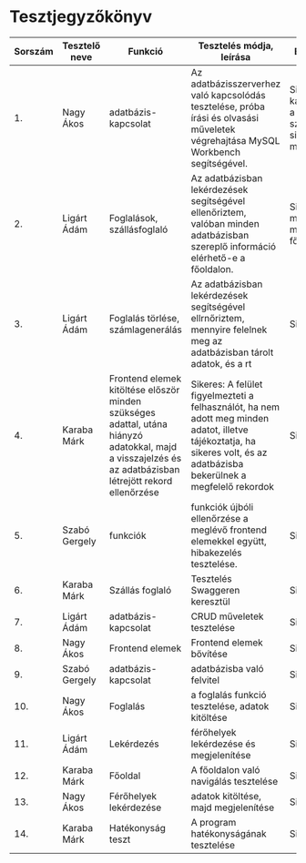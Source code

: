 # Tesztjegyzőkönyv
|Sorszám|Tesztelő neve|Funkció|Tesztelés módja, leírása|Eredmény|
|-------|---------------------------|-------|------------------------|--------|
|1.|Nagy Ákos|adatbázis-kapcsolat|Az adatbázisszerverhez való kapcsolódás tesztelése, próba írási és olvasási műveletek végrehajtása MySQL Workbench segítségével.|Sikeres kapcsolódás a távoli szerverhez, sikeres műveletek.|
|2.|Ligárt Ádám|Foglalások, szállásfoglaló|Az adatbázisban lekérdezések segítségével ellenőriztem, valóban minden adatbázisban szereplő információ elérhető-e a főoldalon.|Sikeres: minden adat megjelenik a főoldalon.|
|3.|Ligárt Ádám|Foglalás törlése, számlagenerálás|Az adatbázisban lekérdezések segítségével ellrnőriztem, mennyire felelnek meg az adatbázisban tárolt adatok, és a rt|Sikeres.|
|4.|Karaba Márk|Frontend elemek kitöltése először minden szükséges adattal, utána hiányzó adatokkal, majd a visszajelzés és az adatbázisban létrejött rekord ellenőrzése|Sikeres: A felület figyelmezteti a felhasználót, ha nem adott meg minden adatot, illetve tájékoztatja, ha sikeres volt, és az adatbázisba bekerülnek a megfelelő rekordok|Sikeres|
|5.|Szabó Gergely|funkciók|funkciók újbóli ellenőrzése a meglévő frontend elemekkel együtt, hibakezelés tesztelése.|Sikeres|
|6.|Karaba Márk| Szállás foglaló| Tesztelés Swaggeren keresztül|Sikeres
|7.|Ligárt Ádám|adatbázis-kapcsolat|CRUD műveletek tesztelése| Sikeres
|8.|Nagy Ákos|Frontend elemek| Frontend elemek bővítése|Sikeres
|9.|Szabó Gergely| adatbázis-kapcsolat| adatbázisba való felvitel|Sikeres
|10.|Nagy Ákos|Foglalás| a foglalás funkció tesztelése, adatok kitöltése| Sikeres
|11.| Ligárt Ádám| Lekérdezés| férőhelyek lekérdezése és megjelenítése| Sikeres
|12.|Karaba Márk| Főoldal| A főoldalon való navigálás tesztelése| Sikeres
|13.|Nagy Ákos| Férőhelyek lekérdezése| adatok kitöltése, majd megjelenítése| Sikeres 
|14.|Karaba Márk| Hatékonyság teszt| A program hatékonyságának tesztelése| Sikeres

